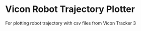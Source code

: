 # Vicon Robot Trajectory Plotter

For plotting robot trajectory with csv files from Vicon Tracker 3 
